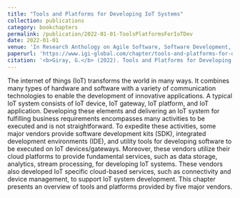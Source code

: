 ```yaml
---
title: "Tools and Platforms for Developing IoT Systems"
collection: publications
category: bookchapters
permalink: /publication/2022-01-01-ToolsPlatformsForIoTDev
date: 2022-01-01
venue: 'In Research Anthology on Agile Software, Software Development, and Testing, IGI Global'
paperurl: 'https://www.igi-global.com/chapter/tools-and-platforms-for-developing-iot-systems/294516'
citation: '<b>Giray, G.</b> (2022). Tools and Platforms for Developing IoT Systems. In <i>Research Anthology on Agile Software, Software Development, and Testing</i> (pp. 1202-1221). IGI Global Scientific Publishing.'
---
```


The internet of things (IoT) transforms the world in many ways. It combines many types of hardware and software with a variety of communication technologies to enable the development of innovative applications. A typical IoT system consists of IoT device, IoT gateway, IoT platform, and IoT application. Developing these elements and delivering an IoT system for fulfilling business requirements encompasses many activities to be executed and is not straightforward. To expedite these activities, some major vendors provide software development kits (SDK), integrated development environments (IDE), and utility tools for developing software to be executed on IoT devices/gateways. Moreover, these vendors utilize their cloud platforms to provide fundamental services, such as data storage, analytics, stream processing, for developing IoT systems. These vendors also developed IoT specific cloud-based services, such as connectivity and device management, to support IoT system development. This chapter presents an overview of tools and platforms provided by five major vendors.
